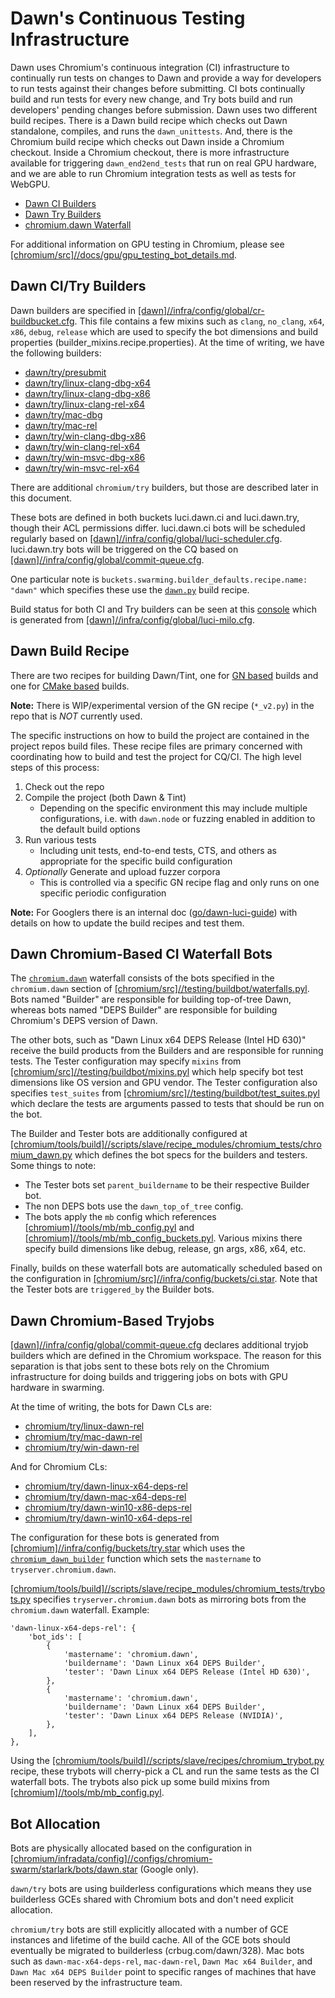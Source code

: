 # Dawn's Continuous Testing Infrastructure

Dawn uses Chromium's continuous integration (CI) infrastructure to continually run tests on changes to Dawn and provide a way for developers to run tests against their changes before submitting. CI bots continually build and run tests for every new change, and Try bots build and run developers' pending changes before submission. Dawn uses two different build recipes. There is a Dawn build recipe which checks out Dawn standalone, compiles, and runs the `dawn_unittests`. And, there is the Chromium build recipe which checks out Dawn inside a Chromium checkout. Inside a Chromium checkout, there is more infrastructure available for triggering `dawn_end2end_tests` that run on real GPU hardware, and we are able to run Chromium integration tests as well as tests for WebGPU.

 - [Dawn CI Builders](https://ci.chromium.org/p/dawn/g/ci/builders)
 - [Dawn Try Builders](https://ci.chromium.org/p/dawn/g/try/builders)
 - [chromium.dawn Waterfall](https://ci.chromium.org/p/chromium/g/chromium.dawn/console)

For additional information on GPU testing in Chromium, please see [[chromium/src]//docs/gpu/gpu_testing_bot_details.md](https://chromium.googlesource.com/chromium/src.git/+/main/docs/gpu/gpu_testing_bot_details.md).

## Dawn CI/Try Builders
Dawn builders are specified in [[dawn]//infra/config/global/cr-buildbucket.cfg](../../infra/config/global/generated/cr-buildbucket.cfg). This file contains a few mixins such as `clang`, `no_clang`, `x64`, `x86`, `debug`, `release` which are used to specify the bot dimensions and build properties (builder_mixins.recipe.properties). At the time of writing, we have the following builders:
  - [dawn/try/presubmit](https://ci.chromium.org/p/dawn/builders/try/presubmit)
  - [dawn/try/linux-clang-dbg-x64](https://ci.chromium.org/p/dawn/builders/try/linux-clang-dbg-x64)
  - [dawn/try/linux-clang-dbg-x86](https://ci.chromium.org/p/dawn/builders/try/linux-clang-dbg-x86)
  - [dawn/try/linux-clang-rel-x64](https://ci.chromium.org/p/dawn/builders/try/linux-clang-rel-x64)
  - [dawn/try/mac-dbg](https://ci.chromium.org/p/dawn/builders/try/mac-dbg)
  - [dawn/try/mac-rel](https://ci.chromium.org/p/dawn/builders/try/mac-rel)
  - [dawn/try/win-clang-dbg-x86](https://ci.chromium.org/p/dawn/builders/try/win-clang-dbg-x86)
  - [dawn/try/win-clang-rel-x64](https://ci.chromium.org/p/dawn/builders/try/win-clang-rel-x64)
  - [dawn/try/win-msvc-dbg-x86](https://ci.chromium.org/p/dawn/builders/try/win-msvc-dbg-x86)
  - [dawn/try/win-msvc-rel-x64](https://ci.chromium.org/p/dawn/builders/try/win-msvc-rel-x64)

There are additional `chromium/try` builders, but those are described later in this document.

These bots are defined in both buckets luci.dawn.ci and luci.dawn.try, though their ACL permissions differ. luci.dawn.ci bots will be scheduled regularly based on [[dawn]//infra/config/global/luci-scheduler.cfg](../../infra/config/global/generated/luci-scheduler.cfg). luci.dawn.try bots will be triggered on the CQ based on [[dawn]//infra/config/global/commit-queue.cfg](../../infra/config/global/generated/commit-queue.cfg).

One particular note is `buckets.swarming.builder_defaults.recipe.name: "dawn"` which specifies these use the [`dawn.py`](https://source.chromium.org/search/?q=file:recipes/dawn.py) build recipe.

Build status for both CI and Try builders can be seen at this [console](https://ci.chromium.org/p/dawn) which is generated from [[dawn]//infra/config/global/luci-milo.cfg](../../infra/config/global/generated/luci-milo.cfg).

## Dawn Build Recipe
There are two recipes for building Dawn/Tint, one for [GN based](https://source.chromium.org/chromium/infra/infra_superproject/+/main:build/recipes/recipes/dawn/gn.py) builds and one for [CMake based](https://source.chromium.org/chromium/infra/infra_superproject/+/main:build/recipes/recipes/dawn/cmake.py) builds.

**Note:** There is WIP/experimental version of the GN recipe (`*_v2.py`) in the repo that is _NOT_ currently used.

The specific instructions on how to build the project are contained in the project repos build files. These recipe files are primary concerned with coordinating how to build and test the project for CQ/CI. The high level steps of this process:
1. Check out the repo
2. Compile the project (both Dawn & Tint)
   - Depending on the specific environment this may include multiple configurations, i.e. with `dawn.node` or fuzzing enabled in addition to the default build options
3. Run various tests
   - Including unit tests, end-to-end tests, CTS, and others as appropriate for the specific build configuration
4. _Optionally_ Generate and upload fuzzer corpora
   - This is controlled via a specific GN recipe flag and only runs on one specific periodic configuration

**Note:** For Googlers there is an internal doc ([go/dawn-luci-guide](go/dawn-luci-guide)) with details on how to update the build recipes and test them.

## Dawn Chromium-Based CI Waterfall Bots
The [`chromium.dawn`](https://ci.chromium.org/p/chromium/g/chromium.dawn/console) waterfall consists of the bots specified in the `chromium.dawn` section of [[chromium/src]//testing/buildbot/waterfalls.pyl](https://source.chromium.org/search/?q=file:waterfalls.pyl%20chromium.dawn). Bots named "Builder" are responsible for building top-of-tree Dawn, whereas bots named "DEPS Builder" are responsible for building Chromium's DEPS version of Dawn.

The other bots, such as "Dawn Linux x64 DEPS Release (Intel HD 630)" receive the build products from the Builders and are responsible for running tests. The Tester configuration may specify `mixins` from [[chromium/src]//testing/buildbot/mixins.pyl](https://source.chromium.org/search/?q=file:buildbot/mixins.pyl) which help specify bot test dimensions like OS version and GPU vendor. The Tester configuration also specifies `test_suites` from [[chromium/src]//testing/buildbot/test_suites.pyl](https://source.chromium.org/search/?q=file:buildbot/test_suites.pyl%20dawn_end2end_tests) which declare the tests are arguments passed to tests that should be run on the bot.

The Builder and Tester bots are additionally configured at [[chromium/tools/build]//scripts/slave/recipe_modules/chromium_tests/chromium_dawn.py](https://source.chromium.org/search?q=file:chromium_dawn.py) which defines the bot specs for the builders and testers. Some things to note:
 - The Tester bots set `parent_buildername` to be their respective Builder bot.
 - The non DEPS bots use the `dawn_top_of_tree` config.
 - The bots apply the `mb` config which references [[chromium]//tools/mb/mb_config.pyl](https://source.chromium.org/search?q=file:mb_config.pyl%20%22Dawn%20Linux%20x64%20Builder%22) and [[chromium]//tools/mb/mb_config_buckets.pyl](https://source.chromium.org/search?q=file:mb_config_buckets.pyl%20%22Dawn%20Linux%20x64%20Builder%22). Various mixins there specify build dimensions like debug, release, gn args, x86, x64, etc.

Finally, builds on these waterfall bots are automatically scheduled based on the configuration in [[chromium/src]//infra/config/buckets/ci.star](https://source.chromium.org/search?q=file:ci.star%20%22Dawn%20Linux%20x64%20Builder%22). Note that the Tester bots are `triggered_by` the Builder bots.

## Dawn Chromium-Based Tryjobs
[[dawn]//infra/config/global/commit-queue.cfg](../../infra/config/global/generated/commit-queue.cfg) declares additional tryjob builders which are defined in the Chromium workspace. The reason for this separation is that jobs sent to these bots rely on the Chromium infrastructure for doing builds and triggering jobs on bots with GPU hardware in swarming.

At the time of writing, the bots for Dawn CLs are:
  - [chromium/try/linux-dawn-rel](https://ci.chromium.org/p/chromium/builders/try/linux-dawn-rel)
  - [chromium/try/mac-dawn-rel](https://ci.chromium.org/p/chromium/builders/try/mac-dawn-rel)
  - [chromium/try/win-dawn-rel](https://ci.chromium.org/p/chromium/builders/try/win-dawn-rel)

And for Chromium CLs:
  - [chromium/try/dawn-linux-x64-deps-rel](https://ci.chromium.org/p/chromium/builders/try/dawn-linux-x64-deps-rel)
  - [chromium/try/dawn-mac-x64-deps-rel](https://ci.chromium.org/p/chromium/builders/try/dawn-mac-x64-deps-rel)
  - [chromium/try/dawn-win10-x86-deps-rel](https://ci.chromium.org/p/chromium/builders/try/dawn-win10-x86-deps-rel)
  - [chromium/try/dawn-win10-x64-deps-rel](https://ci.chromium.org/p/chromium/builders/try/dawn-win10-x64-deps-rel)

 The configuration for these bots is generated from [[chromium]//infra/config/buckets/try.star](https://source.chromium.org/search/?q=file:try.star%20linux-dawn-rel) which uses the [`chromium_dawn_builder`](https://source.chromium.org/search/?q=%22def%20chromium_dawn_builder%22) function which sets the `mastername` to `tryserver.chromium.dawn`.

[[chromium/tools/build]//scripts/slave/recipe_modules/chromium_tests/trybots.py](https://source.chromium.org/search/?q=file:trybots.py%20tryserver.chromium.dawn) specifies `tryserver.chromium.dawn` bots as mirroring bots from the `chromium.dawn` waterfall. Example:
```
'dawn-linux-x64-deps-rel': {
    'bot_ids': [
        {
            'mastername': 'chromium.dawn',
            'buildername': 'Dawn Linux x64 DEPS Builder',
            'tester': 'Dawn Linux x64 DEPS Release (Intel HD 630)',
        },
        {
            'mastername': 'chromium.dawn',
            'buildername': 'Dawn Linux x64 DEPS Builder',
            'tester': 'Dawn Linux x64 DEPS Release (NVIDIA)',
        },
    ],
},
```

Using the [[chromium/tools/build]//scripts/slave/recipes/chromium_trybot.py](https://source.chromium.org/search/?q=file:chromium_trybot.py) recipe, these trybots will cherry-pick a CL and run the same tests as the CI waterfall bots. The trybots also pick up some build mixins from [[chromium]//tools/mb/mb_config.pyl](https://source.chromium.org/search?q=file:mb_config.pyl%20dawn-linux-x64-deps-rel).

## Bot Allocation

Bots are physically allocated based on the configuration in [[chromium/infradata/config]//configs/chromium-swarm/starlark/bots/dawn.star](https://chrome-internal.googlesource.com/infradata/config/+/refs/heads/main/configs/chromium-swarm/starlark/bots/dawn.star) (Google only).

`dawn/try` bots are using builderless configurations which means they use builderless GCEs shared with Chromium bots and don't need explicit allocation.

`chromium/try` bots are still explicitly allocated with a number of GCE instances and lifetime of the build cache. All of the GCE bots should eventually be migrated to builderless (crbug.com/dawn/328). Mac bots such as `dawn-mac-x64-deps-rel`, `mac-dawn-rel`, `Dawn Mac x64 Builder`, and `Dawn Mac x64 DEPS Builder` point to specific ranges of machines that have been reserved by the infrastructure team.
